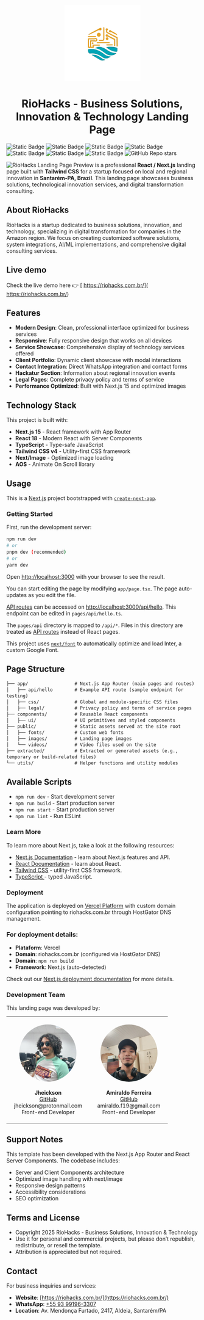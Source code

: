 <p align="center">
  <img src="./public/images/logo.svg" alt="RioHacks Logo" width="200">
</p>

<h1 align="center">RioHacks - Business Solutions, Innovation & Technology Landing Page</h1>

![Static Badge](https://img.shields.io/badge/React-61DAFB?style=flat&logo=react&logoColor=61DAFB&labelColor=black)
![Static Badge](https://img.shields.io/badge/JavaScript-F7DF1E?style=flat&logo=javascript&logoColor=F7DF1E&labelColor=black)
![Static Badge](https://img.shields.io/badge/nodejs-5FA04E?style=flat&logo=nodedotjs&logoColor=5FA04E&labelColor=black)
![Static Badge](https://img.shields.io/badge/npm-CB3837?style=flat&logo=npm&logoColor=CB3837&labelColor=black)
![Static Badge](https://img.shields.io/badge/nextjs-white?style=flat&logo=nextdotjs&logoColor=white&labelColor=black)
![Static Badge](https://img.shields.io/badge/css-663399?style=flat&logo=css&logoColor=663399&labelColor=black)
![Static Badge](https://img.shields.io/badge/vercel-000000?style=flat&logo=vercel&logoColor=white&labelColor=black)
![GitHub Repo stars](https://img.shields.io/github/stars/RioHacks-Solucoe-e-Tecnologias/riohacks-landing?style=flat&logo=github&logoColor=white&labelColor=black)


![RioHacks Landing Page Preview](./public/images/LandingPage-completa.png) is a professional **React / Next.js** landing page built with **Tailwind CSS** for a startup focused on local and regional innovation in **Santarém-PA, Brazil**. This landing page showcases business solutions, technological innovation services, and digital transformation consulting.

## About RioHacks

RioHacks is a startup dedicated to business solutions, innovation, and technology, specializing in digital transformation for companies in the Amazon region. We focus on creating customized software solutions, system integrations, AI/ML implementations, and comprehensive digital consulting services.

## Live demo

Check the live demo here 👉️ [ https://riohacks.com.br/]( https://riohacks.com.br/)

## Features

- **Modern Design**: Clean, professional interface optimized for business services
- **Responsive**: Fully responsive design that works on all devices
- **Service Showcase**: Comprehensive display of technology services offered
- **Client Portfolio**: Dynamic client showcase with modal interactions
- **Contact Integration**: Direct WhatsApp integration and contact forms
- **Hackatur Section**: Information about regional innovation events
- **Legal Pages**: Complete privacy policy and terms of service
- **Performance Optimized**: Built with Next.js 15 and optimized images

## Technology Stack

This project is built with:
- **Next.js 15** - React framework with App Router
- **React 18** - Modern React with Server Components
- **TypeScript** - Type-safe JavaScript
- **Tailwind CSS v4** - Utility-first CSS framework
- **Next/Image** - Optimized image loading
- **AOS** - Animate On Scroll library

## Usage

This is a [Next.js](https://nextjs.org/) project bootstrapped with [`create-next-app`](https://github.com/vercel/next.js/tree/canary/packages/create-next-app).

### Getting Started

First, run the development server:

```bash
npm run dev
# or
pnpm dev (recommended)
# or
yarn dev
```

Open [http://localhost:3000](http://localhost:3000) with your browser to see the result.

You can start editing the page by modifying `app/page.tsx`. The page auto-updates as you edit the file.

[API routes](https://nextjs.org/docs/api-routes/introduction) can be accessed on [http://localhost:3000/api/hello](http://localhost:3000/api/hello). This endpoint can be edited in `pages/api/hello.ts`.

The `pages/api` directory is mapped to `/api/*`. Files in this directory are treated as [API routes](https://nextjs.org/docs/api-routes/introduction) instead of React pages.

This project uses [`next/font`](https://nextjs.org/docs/basic-features/font-optimization) to automatically optimize and load Inter, a custom Google Font.

## Page Structure

```text
├── app/                 # Next.js App Router (main pages and routes)
│   ├── api/hello        # Example API route (sample endpoint for testing)
│   ├── css/             # Global and module-specific CSS files
│   ├── legal/           # Privacy policy and terms of service pages
├── components/          # Reusable React components
│   ├── ui/              # UI primitives and styled components
├── public/              # Static assets served at the site root
│   ├── fonts/           # Custom web fonts
│   ├── images/          # Landing page images
│   └── videos/          # Video files used on the site
├── extracted/           # Extracted or generated assets (e.g., temporary or build-related files)
└── utils/               # Helper functions and utility modules
```
## Available Scripts

- `npm run dev` - Start development server
- `npm run build` - Start production server
- `npm run start` - Start production server
- `npm run lint` - Run ESLint

### Learn More

To learn more about Next.js, take a look at the following resources:

- [Next.js Documentation](https://nextjs.org/docs) - learn about Next.js features and API.
- [React Documentation](https://react.dev/) - learn about React.
- [Tailwind CSS](https://tailwindcss.com/docs/installation/using-vite) - utility-first CSS framework.
- [TypeScript ](https://www.typescriptlang.org/docs/) - typed JavaScript.

### Deployment

The application is deployed on [Vercel Platform](https://vercel.com/new?utm_medium=default-template&filter=next.js&utm_source=create-next-app&utm_campaign=create-next-app-readme) with custom domain configuration pointing to riohacks.com.br through HostGator DNS management.

### For deployment details:

- **Plataform**: Vercel
- **Domain**: riohacks.com.br (configured via HostGator DNS)
- **Domain**: `npm run build`
- **Framework**: Next.js (auto-detected)

Check out our [Next.js deployment documentation](https://nextjs.org/docs/deployment) for more details.

### Development Team

This landing page was developed by:
<div align="center">
  <table>
    <tr>
      <td align="center" style="padding:20px;">
        <img src="./public/images/development/jheickson.jpg"
        width="150" height="150"
        style="border-radius:50%; object-fit:cover;"
        alt="Jheickson"/>
        <br><br>
        <b>Jheickson</b><br>
        <a href="https://github.com/Jheickson">GitHub</a><br>
        jheickson@protonmail.com<br>
        Front-end Developer
      </td>
      <td align="center" style="padding:20px;">
        <img src="./public/images/development/amiraldo.jpeg"
        width="150" height="150"
        style="border-radius:50%; object-fit:cover;"
        alt="Amiraldo"/>
        <br><br>
        <b>Amiraldo Ferreira</b><br>
        <a href="https://github.com/amiralo01">GitHub</a><br>
        amiraldo.f19@gmail.com<br>
        Front-end Developer
      </td>
    </tr>
  </table>
</div>

## Support Notes

This template has been developed with the Next.js App Router and React Server Components. The codebase includes:

- Server and Client Components architecture
- Optimized image handling with next/image
- Responsive design patterns
- Accessibility considerations
- SEO optimization

## Terms and License

- Copyright 2025 RioHacks - Business Solutions, Innovation & Technology
- Use it for personal and commercial projects, but please don’t republish, redistribute, or resell the template.
- Attribution  is appreciated but not required.

## Contact

For business inquiries and services:
- **Website**: [https://riohacks.com.br/](https://riohacks.com.br/)
- **WhatsApp**: [+55 93 99196-3307](https://wa.me/5593991963307)
- **Location**: Av. Mendonça Furtado, 2417, Aldeia, Santarém/PA